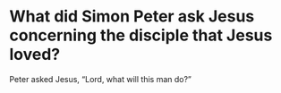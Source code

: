 # What did Simon Peter ask Jesus concerning the disciple that Jesus loved?

Peter asked Jesus, “Lord, what will this man do?”
